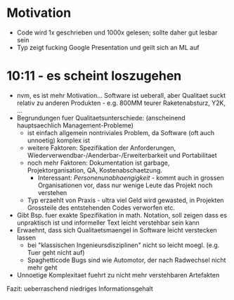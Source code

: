 # Motivation

* Code wird 1x geschrieben und 1000x gelesen; sollte daher gut lesbar sein
* Typ zeigt fucking Google Presentation und geilt sich an ML auf

# 10:11 - es scheint loszugehen

* nvm, es ist mehr Motivation... Software ist ueberall, aber Qualitaet suckt relativ zu anderen Produkten - e.g. 800MM teurer Raketenabsturz, Y2K, ...
* Begrundungen fuer Qualitaetsunterschiede: (anscheinend hauptsaechlich Management-Probleme)
    * ist einfach allgemein nontriviales Problem, da Software (oft auch unnoetig) komplex ist
    * weitere Faktoren: Spezifikation der Anforderungen, Wiederverwendbar-/Aenderbar-/Erweiterbarkeit und Portabilitaet
    * noch mehr Faktoren: Dokumentation ist garbage, Projektorganisation, QA, Kostenabschaetzung. 
        * Interessant: *Personenunabhaengigkeit* - kommt auch in grossen Organisationen vor, dass nur wenige Leute das Projekt noch verstehen
    * Typ erzaehlt von Praxis - ultra viel Geld wird gewasted, in Projekten Grossteile des entstehenden Codes verworfen etc.
* Gibt Bsp. fuer exakte Spezifikation in math. Notation, soll zeigen dass es unpraktisch ist und informeller Text leicht verstehbar sein kann
* Erwaehnt, dass sich Qualitaetsmaengel in Software leicht verstecken lassen 
    * bei "klassischen Ingenieursdisziplinen" nicht so leicht moegl. (e.g. Tuer geht nicht auf) 
    * Spaghetticode Bugs sind wie Automotor, der nach Radwechsel nicht mehr geht
* Unnoetige Komplexitaet fuehrt zu nicht mehr verstehbaren Artefakten

Fazit: ueberraschend niedriges Informationsgehalt
